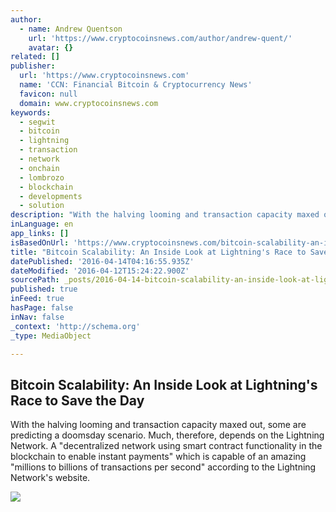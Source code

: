 ```yaml
---
author:
  - name: Andrew Quentson
    url: 'https://www.cryptocoinsnews.com/author/andrew-quent/'
    avatar: {}
related: []
publisher:
  url: 'https://www.cryptocoinsnews.com'
  name: 'CCN: Financial Bitcoin & Cryptocurrency News'
  favicon: null
  domain: www.cryptocoinsnews.com
keywords:
  - segwit
  - bitcoin
  - lightning
  - transaction
  - network
  - onchain
  - lombrozo
  - blockchain
  - developments
  - solution
description: "With the halving looming and transaction capacity maxed out, some are predicting a doomsday scenario. Much, therefore, depends on the Lightning Network. A \"decentralized network using smart contract functionality in the blockchain to enable instant payments\" which is capable of an amazing \"millions to billions of transactions per second\" according to the Lightning Network's website."
inLanguage: en
app_links: []
isBasedOnUrl: 'https://www.cryptocoinsnews.com/bitcoin-scalability-an-inside-look-at-lightning/'
title: "Bitcoin Scalability: An Inside Look at Lightning's Race to Save the Day"
datePublished: '2016-04-14T04:16:55.935Z'
dateModified: '2016-04-12T15:24:22.900Z'
sourcePath: _posts/2016-04-14-bitcoin-scalability-an-inside-look-at-lightnings-race-to-s.md
published: true
inFeed: true
hasPage: false
inNav: false
_context: 'http://schema.org'
_type: MediaObject

---
```

<article style=""><h1>Bitcoin Scalability: An Inside Look at Lightning's Race to Save the Day</h1><p>With the halving looming and transaction capacity maxed out, some are predicting a doomsday scenario. Much, therefore, depends on the Lightning Network. A "decentralized network using smart contract functionality in the blockchain to enable instant payments" which is capable of an amazing "millions to billions of transactions per second" according to the Lightning Network's website.</p><img src="https://www.cryptocoinsnews.com/wp-content/uploads/2016/04/Lightning_over_Quebec-e1460468804176.jpg" /></article>